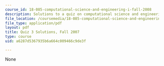 ```yaml
---
course_id: 18-085-computational-science-and-engineering-i-fall-2008
description: Solutions to a quiz on computational science and engineering.Quiz 3 Solutions.
file_location: /coursemedia/18-085-computational-science-and-engineering-i-fall-2008/a6287d5367935b6a664c009466c9de3f_quiz3solutions.pdf
file_type: application/pdf
layout: pdf
title: Quiz 3 Solutions, Fall 2007
type: course
uid: a6287d5367935b6a664c009466c9de3f

---
```

None
